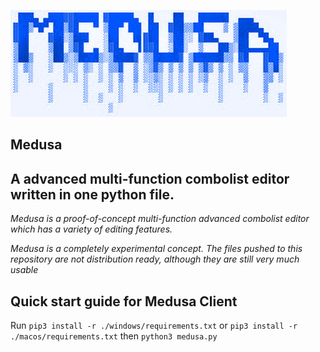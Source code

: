 ![](logos/medusa-whitebg.jpeg)

## Medusa

## A advanced multi-function combolist editor written in one python file.
*Medusa is a proof-of-concept multi-function advanced combolist editor which has a variety of editing features.*

*Medusa is a completely experimental concept. The files pushed to this repository are not distribution ready, although they are still very much usable*


## Quick start guide for Medusa Client
Run ```pip3 install -r ./windows/requirements.txt``` or ```pip3 install -r ./macos/requirements.txt```
then ```python3 medusa.py```
